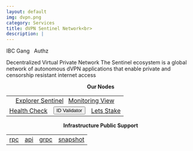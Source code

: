 ```yaml
---
layout: default
img: dvpn.png
category: Services
title: dVPN Sentinel Network<br>
description: |
---
```


<span  class="badge badge-primary" data-toggle="tooltip" data-html="true" title="<b>dVPN <=> Osmosis</b>">IBC Gang</span>
&nbsp;
<span  class="badge badge-primary" data-toggle="tooltip" data-html="true" title="<b>enabled</b>">Authz</span>


Decentralized Virtual Private Network
The Sentinel ecosystem is a global network of autonomous dVPN applications that enable private and censorship resistant internet access


<p align="center"><b>Our Nodes </b></p>
<table class="table">
<tr>
   <td colspan=3 style="text-align: center" class="justify-content-center">
       <a href="https://ping.pub/sentinel/staking/sentvaloper1pyn04fth38t9tvpa3fvfnn4xng06zsymthu6ua" class="btn btn-success margin-top" target="_blank">Explorer Sentinel</a>
       &nbsp;
         <a href="https://snapshots.raintank.io/dashboard/snapshot/0aY5X30x5fT7GQq1qJOFfHj5ELmjyQ4g" class="btn btn-success margin-top">Monitoring View</a> 
   </td>
</tr>
<tr>
   <td>
       <a href="https://health.roomit.xyz/status/roomit-mainnet" class="btn btn-info margin-top" target="_blank">Health Check</a>
   </td> 
   <td>
      <button onclick="clip_dvpn_three()"  class="btn btn-warning margin-top">ID Validator</button>
      <input type="text" id="clip_dvpn" value="sentvaloper1pyn04fth38t9tvpa3fvfnn4xng06zsymthu6ua" hidden=true> 
   </td>
   <td>
      <a href="https://ping.pub/sentinel/staking/sentvaloper1pyn04fth38t9tvpa3fvfnn4xng06zsymthu6ua" class="btn btn-danger margin-top" target="_blank">Lets Stake</a>
   </td>
</tr>
</table>

<p align="center"><b>Infrastructure Public Support</b></p>
<table>
<tr>
   <td ><a href="https://rpc.dvpn.roomit.xyz" class="btn btn-primary stretched-link">rpc</a></td>
   <td ><a href="https://api.dvpn.roomit.xyz" class="btn btn-primary stretched-link">api</a></td>
   <td ><a href="grpc.dvpn.roomit.xyz:8443" class="btn btn-primary stretched-link">grpc</a></td>
   <td ><a href="https://roomit.xyz/snapshot/" class="btn btn-primary stretched-link">snapshot</a></td>
</tr>
</table>